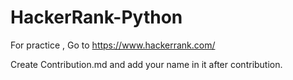 # HackerRank-Python
For practice , Go to https://www.hackerrank.com/

Create Contribution.md and add your name in it after contribution.
